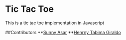 # Tic Tac Toe 
This is a tic tac toe implementation in Javascript


##Contributors
  **[Sunny Asar](https://github.com/SunnyAsar)
  **[Henrny Tabima Giraldo](https://github.com/HenryTabima)
